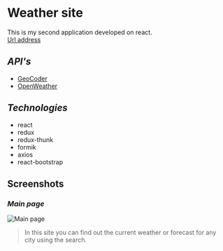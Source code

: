 # Weather site

This is my second application developed on react.  
<a href="https://z-a-h-a-r.github.io/weatherSite/?day=0" target="_blank">Url address</a>

## *API's*
* <a href="https://yandex.ru/dev/maps/geocoder/" target="_blank">GeoCoder</a>
* <a href="https://openweathermap.org/" target="_blank">OpenWeather</a>

## *Technologies*
* react
* redux
* redux-thunk
* formik
* axios
* react-bootstrap

## Screenshots

### *Main page*
![Main page](https://i.ibb.co/QbjXRBR/Screenshot-2021-09-22-215637.png)
> In this site you can find out the current weather or forecast for any city using the search.
